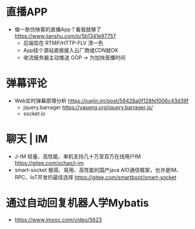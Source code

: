 # 直播APP

- 做一款仿映客的直播App？看我就够了 https://www.jianshu.com/p/5b1341e97757
    - 后端现在 RTMP/HTTP-FLV 清一色
    - App挂个源站直接接入云厂商或CDN就OK
    - 收流服务器主动推送 GOP -> 为加快首播时间

# 弹幕评论

- Web实时弹幕原理分析 https://juejin.im/post/58428a0f128fe1006c43d39f   
    - jquery.barrager https://yaseng.org/jquery.barrager.js/
    - socket.io    

# 聊天 | IM

- J-IM 轻量、高性能、单机支持几十万至百万在线用户IM https://gitee.com/xchao/j-im
- smart-socket 极简、易用、高性能的国产java AIO通信框架，也许是IM、RPC、IoT开发的最佳选择 https://gitee.com/smartboot/smart-socket

# 通过自动回复机器人学Mybatis

- <https://www.imooc.com/video/5623>
